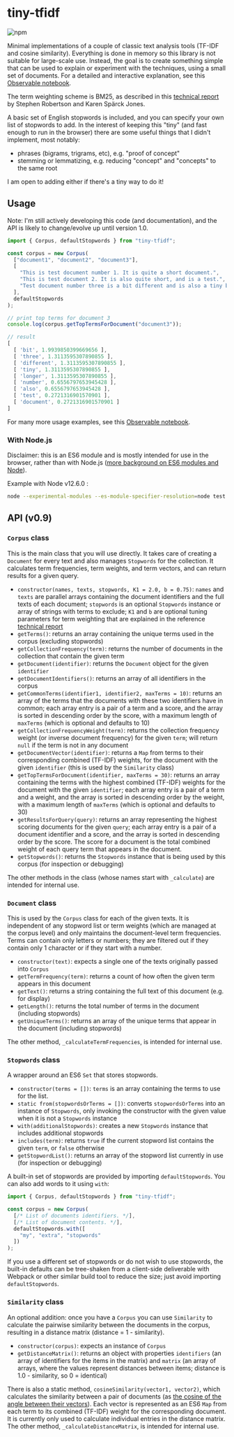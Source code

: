 # tiny-tfidf
![npm](https://img.shields.io/npm/v/tiny-tfidf.svg)

Minimal implementations of a couple of classic text analysis tools (TF-IDF and cosine similarity). Everything is done in memory so this library is not suitable for large-scale use. Instead, the goal is to create something simple that can be used to explain or experiment with the techniques, using a small set of documents. For a detailed and interactive explanation, see this [Observable notebook](https://observablehq.com/@kerryrodden/introduction-to-text-analysis-with-tf-idf).

The term weighting scheme is BM25, as described in this [technical report](https://www.cl.cam.ac.uk/techreports/UCAM-CL-TR-356.pdf) by Stephen Robertson and Karen Spärck Jones.

A basic set of English stopwords is included, and you can specify your own list of stopwords to add. In the interest of keeping this "tiny" (and fast enough to run in the browser) there are some useful things that I didn't implement, most notably:
- phrases (bigrams, trigrams, etc), e.g. "proof of concept"
- stemming or lemmatizing, e.g. reducing "concept" and "concepts" to the same root

I am open to adding either if there's a tiny way to do it!

## Usage

Note: I'm still actively developing this code (and documentation), and the API is likely to change/evolve up until version 1.0.

```js
import { Corpus, defaultStopwords } from "tiny-tfidf";

const corpus = new Corpus(
  ["document1", "document2", "document3"],
  [
    "This is test document number 1. It is quite a short document.",
    "This is test document 2. It is also quite short, and is a test.",
    "Test document number three is a bit different and is also a tiny bit longer."
  ],
  defaultStopwords
);

// print top terms for document 3
console.log(corpus.getTopTermsForDocument("document3"));

// result
[
  [ 'bit', 1.9939850399669656 ],
  [ 'three', 1.3113595307890855 ],
  [ 'different', 1.3113595307890855 ],
  [ 'tiny', 1.3113595307890855 ],
  [ 'longer', 1.3113595307890855 ],
  [ 'number', 0.6556797653945428 ],
  [ 'also', 0.6556797653945428 ],
  [ 'test', 0.2721316901570901 ],
  [ 'document', 0.2721316901570901 ]
]
```

For many more usage examples, see this [Observable notebook](https://observablehq.com/@kerryrodden/introduction-to-text-analysis-with-tf-idf).

### With Node.js

Disclaimer: this is an ES6 module and is mostly intended for use in the browser, rather than with Node.js ([more background on ES6 modules and Node](https://github.com/nodejs/modules/blob/master/doc/announcement.md#es-module-code-in-packages)).

Example with Node v12.6.0 :

```sh
node --experimental-modules --es-module-specifier-resolution=node test.js
```
## API (v0.9)

### `Corpus` class

This is the main class that you will use directly. It takes care of creating a `Document` for every text and also manages `Stopwords` for the collection. It calculates term frequencies, term weights, and term vectors, and can return results for a given query.
- `constructor(names, texts, stopwords, K1 = 2.0, b = 0.75)`: `names` and `texts` are parallel arrays containing the document identifiers and the full texts of each document; `stopwords` is an optional `Stopwords` instance or array of strings with terms to exclude; `K1` and `b` are optional tuning parameters for term weighting that are explained in the reference [technical report](https://www.cl.cam.ac.uk/techreports/UCAM-CL-TR-356.pdf)
- `getTerms()`: returns an array containing the unique terms used in the corpus (excluding stopwords)
- `getCollectionFrequency(term)`: returns the number of documents in the collection that contain the given term
- `getDocument(identifier)`: returns the `Document` object for the given `identifier`
- `getDocumentIdentifiers()`: returns an array of all identifiers in the corpus
- `getCommonTerms(identifier1, identifier2, maxTerms = 10)`: returns an array of the terms that the documents with these two identifiers have in common; each array entry is a pair of a term and a score, and the array is sorted in descending order by the score, with a maximum length of `maxTerms` (which is optional and defaults to 10)
- `getCollectionFrequencyWeight(term)`: returns the collection frequency weight (or inverse document frequency) for the given `term`; will return `null` if the term is not in any document
- `getDocumentVector(identifier)`: returns a `Map` from terms to their corresponding combined (TF-IDF) weights, for the document with the given `identifier` (this is used by the `Similarity` class)
- `getTopTermsForDocument(identifier, maxTerms = 30)`: returns an array containing the terms with the highest combined (TF-IDF) weights for the document with the given `identifier`; each array entry is a pair of a term and a weight, and the array is sorted in descending order by the weight, with a maximum length of `maxTerms` (which is optional and defaults to 30)
- `getResultsForQuery(query)`: returns an array representing the highest scoring documents for the given `query`; each array entry is a pair of a document identifier and a score, and the array is sorted in descending order by the score. The score for a document is the total combined weight of each query term that appears in the document.
- `getStopwords()`: returns the `Stopwords` instance that is being used by this corpus (for inspection or debugging)

The other methods in the class (whose names start with `_calculate`) are intended for internal use.

### `Document` class

This is used by the `Corpus` class for each of the given texts. It is independent of any stopword list or term weights (which are managed at the corpus level) and only maintains the document-level term frequencies. Terms can contain only letters or numbers; they are filtered out if they contain only 1 character or if they start with a number.
- `constructor(text)`: expects a single one of the texts originally passed into `Corpus`
- `getTermFrequency(term)`: returns a count of how often the given term appears in this document
- `getText()`: returns a string containing the full text of this document (e.g. for display)
- `getLength()`: returns the total number of terms in the document (including stopwords)
- `getUniqueTerms()`: returns an array of the unique terms that appear in the document (including stopwords)

The other method, `_calculateTermFrequencies`, is intended for internal use.

### `Stopwords` class
A wrapper around an ES6 `Set` that stores stopwords.
- `constructor(terms = [])`: `terms` is an array containing the terms to use for the list.
- `static from(stopwordsOrTerms = [])`: converts `stopwordsOrTerms` into an instance of `Stopwords`, only invoking the constructor with the given value when it is not a `Stopwords` instance
- `with(additionalStopwords)`: creates a new `Stopwords` instance that includes additional stopwords
- `includes(term)`: returns `true` if the current stopword list contains the given `term`, or `false` otherwise
- `getStopwordList()`: returns an array of the stopword list currently in use (for inspection or debugging)

A built-in set of stopwords are provided by importing `defaultStopwords`.  You can also add words to it using `with`:
```js
import { Corpus, defaultStopwords } from "tiny-tfidf";

const corpus = new Corpus(
  [/* List of documents identifiers. */],
  [/* List of document contents. */],
  defaultStopwords.with([
    "my", "extra", "stopwords"
  ])
);
```

If you use a different set of stopwords or do not wish to use stopwords, the built-in defaults can be tree-shaken from a client-side deliverable with Webpack or other similar build tool to reduce the size; just avoid importing `defaultStopwords`.

### `Similarity` class

An optional addition: once you have a `Corpus` you can use `Similarity` to calculate the pairwise similarity between the documents in the corpus, resulting in a distance matrix (distance = 1 - similarity).
- `constructor(corpus)`: expects an instance of `Corpus`
- `getDistanceMatrix()`: returns an object with properties `identifiers` (an array of identifiers for the items in the matrix) and `matrix` (an array of arrays, where the values represent distances between items; distance is 1.0 - similarity, so 0 = identical)

There is also a static method, `cosineSimilarity(vector1, vector2)`, which calculates the similarity between a pair of documents (as [the cosine of the angle between their vectors](https://en.wikipedia.org/wiki/Cosine_similarity)). Each vector is represented as an ES6 `Map` from each term to its combined (TF-IDF) weight for the corresponding document. It is currently only used to calculate individual entries in the distance matrix. The other method, `_calculateDistanceMatrix`, is intended for internal use.
